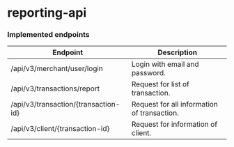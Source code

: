 # reporting-api

### Implemented endpoints

| Endpoint                             | Description                                 |
|--------------------------------------|---------------------------------------------|
| /api/v3/merchant/user/login          | Login with email and password.              |
| /api/v3/transactions/report          | Request for list of transaction.            |
| /api/v3/transaction/{transaction-id} | Request for all information of transaction. |
| /api/v3/client/{transaction-id}      | Request for information of client.          |
